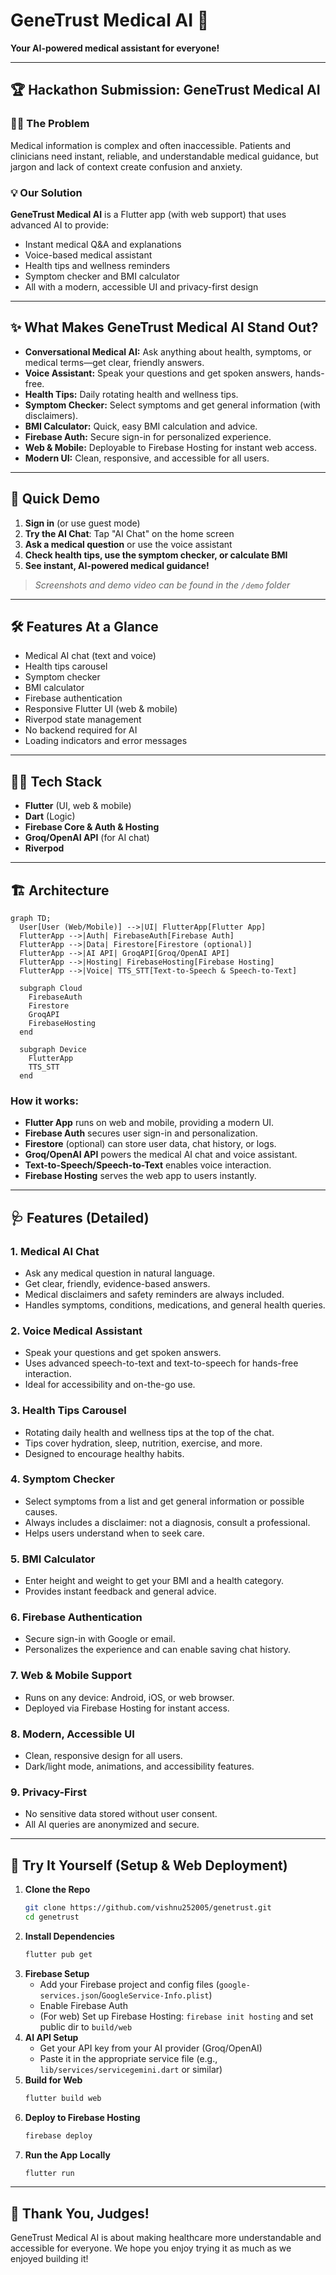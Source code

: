 # GeneTrust Medical AI 🚀

**Your AI-powered medical assistant for everyone!**

---

## 🏆 Hackathon Submission: GeneTrust Medical AI

### 👩‍⚕️ The Problem
Medical information is complex and often inaccessible. Patients and clinicians need instant, reliable, and understandable medical guidance, but jargon and lack of context create confusion and anxiety.

### 💡 Our Solution
**GeneTrust Medical AI** is a Flutter app (with web support) that uses advanced AI to provide:
- Instant medical Q&A and explanations
- Voice-based medical assistant
- Health tips and wellness reminders
- Symptom checker and BMI calculator
- All with a modern, accessible UI and privacy-first design

---

## ✨ What Makes GeneTrust Medical AI Stand Out?
- **Conversational Medical AI:** Ask anything about health, symptoms, or medical terms—get clear, friendly answers.
- **Voice Assistant:** Speak your questions and get spoken answers, hands-free.
- **Health Tips:** Daily rotating health and wellness tips.
- **Symptom Checker:** Select symptoms and get general information (with disclaimers).
- **BMI Calculator:** Quick, easy BMI calculation and advice.
- **Firebase Auth:** Secure sign-in for personalized experience.
- **Web & Mobile:** Deployable to Firebase Hosting for instant web access.
- **Modern UI:** Clean, responsive, and accessible for all users.

---

## 🎥 Quick Demo
1. **Sign in** (or use guest mode)
2. **Try the AI Chat**: Tap "AI Chat" on the home screen
3. **Ask a medical question** or use the voice assistant
4. **Check health tips, use the symptom checker, or calculate BMI**
5. **See instant, AI-powered medical guidance!**

> _Screenshots and demo video can be found in the `/demo` folder_

---

## 🛠️ Features At a Glance
- Medical AI chat (text and voice)
- Health tips carousel
- Symptom checker
- BMI calculator
- Firebase authentication
- Responsive Flutter UI (web & mobile)
- Riverpod state management
- No backend required for AI
- Loading indicators and error messages

---

## 🧑‍💻 Tech Stack
- **Flutter** (UI, web & mobile)
- **Dart** (Logic)
- **Firebase Core & Auth & Hosting**
- **Groq/OpenAI API** (for AI chat)
- **Riverpod**

---

## 🏗️ Architecture

```mermaid
graph TD;
  User[User (Web/Mobile)] -->|UI| FlutterApp[Flutter App]
  FlutterApp -->|Auth| FirebaseAuth[Firebase Auth]
  FlutterApp -->|Data| Firestore[Firestore (optional)]
  FlutterApp -->|AI API| GroqAPI[Groq/OpenAI API]
  FlutterApp -->|Hosting| FirebaseHosting[Firebase Hosting]
  FlutterApp -->|Voice| TTS_STT[Text-to-Speech & Speech-to-Text]

  subgraph Cloud
    FirebaseAuth
    Firestore
    GroqAPI
    FirebaseHosting
  end

  subgraph Device
    FlutterApp
    TTS_STT
  end
```

### **How it works:**
- **Flutter App** runs on web and mobile, providing a modern UI.
- **Firebase Auth** secures user sign-in and personalization.
- **Firestore** (optional) can store user data, chat history, or logs.
- **Groq/OpenAI API** powers the medical AI chat and voice assistant.
- **Text-to-Speech/Speech-to-Text** enables voice interaction.
- **Firebase Hosting** serves the web app to users instantly.

---

## 🩺 Features (Detailed)

### 1. **Medical AI Chat**
- Ask any medical question in natural language.
- Get clear, friendly, evidence-based answers.
- Medical disclaimers and safety reminders are always included.
- Handles symptoms, conditions, medications, and general health queries.

### 2. **Voice Medical Assistant**
- Speak your questions and get spoken answers.
- Uses advanced speech-to-text and text-to-speech for hands-free interaction.
- Ideal for accessibility and on-the-go use.

### 3. **Health Tips Carousel**
- Rotating daily health and wellness tips at the top of the chat.
- Tips cover hydration, sleep, nutrition, exercise, and more.
- Designed to encourage healthy habits.

### 4. **Symptom Checker**
- Select symptoms from a list and get general information or possible causes.
- Always includes a disclaimer: not a diagnosis, consult a professional.
- Helps users understand when to seek care.

### 5. **BMI Calculator**
- Enter height and weight to get your BMI and a health category.
- Provides instant feedback and general advice.

### 6. **Firebase Authentication**
- Secure sign-in with Google or email.
- Personalizes the experience and can enable saving chat history.

### 7. **Web & Mobile Support**
- Runs on any device: Android, iOS, or web browser.
- Deployed via Firebase Hosting for instant access.

### 8. **Modern, Accessible UI**
- Clean, responsive design for all users.
- Dark/light mode, animations, and accessibility features.

### 9. **Privacy-First**
- No sensitive data stored without user consent.
- All AI queries are anonymized and secure.

---

## 🚀 Try It Yourself (Setup & Web Deployment)

1. **Clone the Repo**
   ```sh
   git clone https://github.com/vishnu252005/genetrust.git
   cd genetrust
   ```
2. **Install Dependencies**
   ```sh
   flutter pub get
   ```
3. **Firebase Setup**
   - Add your Firebase project and config files (`google-services.json`/`GoogleService-Info.plist`)
   - Enable Firebase Auth
   - (For web) Set up Firebase Hosting: `firebase init hosting` and set public dir to `build/web`
4. **AI API Setup**
   - Get your API key from your AI provider (Groq/OpenAI)
   - Paste it in the appropriate service file (e.g., `lib/services/servicegemini.dart` or similar)
5. **Build for Web**
   ```sh
   flutter build web
   ```
6. **Deploy to Firebase Hosting**
   ```sh
   firebase deploy
   ```
7. **Run the App Locally**
   ```sh
   flutter run
   ```

---

## 🙌 Thank You, Judges!
GeneTrust Medical AI is about making healthcare more understandable and accessible for everyone. We hope you enjoy trying it as much as we enjoyed building it!


